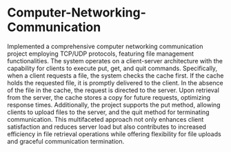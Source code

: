 # Computer-Networking-Communication
Implemented a comprehensive computer networking communication project employing TCP/UDP protocols, featuring file management functionalities. The system operates on a client-server architecture with the capability for clients to execute put, get, and quit commands. Specifically, when a client requests a file, the system checks the cache first. If the cache holds the requested file, it is promptly delivered to the client. In the absence of the file in the cache, the request is directed to the server. Upon retrieval from the server, the cache stores a copy for future requests, optimizing response times. Additionally, the project supports the put method, allowing clients to upload files to the server, and the quit method for terminating communication. This multifaceted approach not only enhances client satisfaction and reduces server load but also contributes to increased efficiency in file retrieval operations while offering flexibility for file uploads and graceful communication termination.
